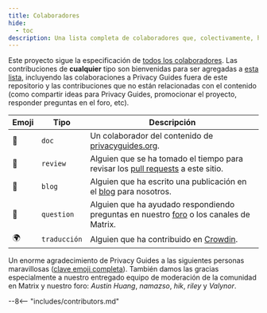 ```yaml
---
title: Colaboradores
hide:
  - toc
description: Una lista completa de colaboradores que, colectivamente, han tenido una enorme repercusión en el proyecto Privacy Guides.
---
```


<!-- Do NOT manually edit this file, please add yourself to the .all-contributorsrc file instead. See our GitHub Issues for more details -->

Este proyecto sigue la especificación de [todos los colaboradores](https://github.com/all-contributors/all-contributors). Las contribuciones de **cualquier** tipo son bienvenidas para ser agregadas a [esta lista](https://github.com/privacyguides/privacyguides.org/blob/main/.all-contributorsrc), incluyendo las colaboraciones a Privacy Guides fuera de este repositorio y las contribuciones que no están relacionadas con el contenido (como compartir ideas para Privacy Guides, promocionar el proyecto, responder preguntas en el foro, etc).

| Emoji | Tipo         | Descripción                                                                                                                                                 |
| ----- | ------------ | ----------------------------------------------------------------------------------------------------------------------------------------------------------- |
| 📖    | `doc`        | Un colaborador del contenido de [privacyguides.org](https://www.privacyguides.org/es).                                      |
| 👀    | `review`     | Alguien que se ha tomado el tiempo para revisar los [pull requests](https://github.com/privacyguides/privacyguides.org/pulls) a este sitio. |
| 📝    | `blog`       | Alguien que ha escrito una publicación en el [blog](https://blog.privacyguides.org) para nosotros.                                          |
| 💬    | `question`   | Alguien que ha ayudado respondiendo preguntas en nuestro [foro](https://discuss.privacyguides.net) o los canales de Matrix.                 |
| 🌍    | `traducción` | Alguien que ha contribuido en [Crowdin](https://crowdin.com/project/privacyguides).                                                         |

Un enorme agradecimiento de Privacy Guides a las siguientes personas maravillosas ([clave emoji completa](https://allcontributors.org/docs/en/emoji-key)). También damos las gracias especialmente a nuestro entregado equipo de moderación de la comunidad en Matrix y nuestro foro: _Austin Huang_, _namazso_, _hik_, _riley_ y _Valynor_.

\--8<-- "includes/contributors.md"
